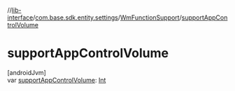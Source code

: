 //[lib-interface](../../../index.md)/[com.base.sdk.entity.settings](../index.md)/[WmFunctionSupport](index.md)/[supportAppControlVolume](support-app-control-volume.md)

# supportAppControlVolume

[androidJvm]\
var [supportAppControlVolume](support-app-control-volume.md): [Int](https://kotlinlang.org/api/latest/jvm/stdlib/kotlin/-int/index.html)
